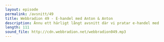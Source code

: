 ```yaml
---
layout: episode
permalink: /avsnitt/49
title: Webbradion 49 - E-handel med Anton & Anton
description: Ännu ett härligt långt avsnitt där vi pratar e-handel med Anton Malmberg och Anton Johansson, men först lite struntprat i sisådär en timme.
length: 111
sound_file: http://cdn.webbradion.net/webbradion049.mp3
---
```



